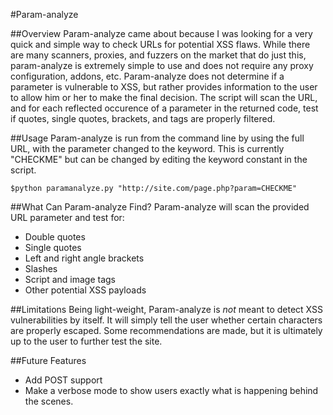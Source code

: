 #Param-analyze

##Overview
Param-analyze came about because I was looking for a very quick and simple way to check URLs for potential XSS flaws. While there are many scanners,
proxies, and fuzzers on the market that do just this, param-analyze is extremely simple to use and does not require any proxy configuration, addons,
etc. Param-analyze does not determine if a parameter is vulnerable to XSS, but rather provides information to the user to allow him or her to make
the final decision. The script will scan the URL, and for each reflected occurence of a parameter in the returned code, test if quotes, single quotes,
brackets, and tags are properly filtered.

##Usage
Param-analyze is run from the command line by using the full URL, with the parameter changed to the keyword. This is currently "CHECKME" but can be
changed by editing the keyword constant in the script.

```
$python paramanalyze.py "http://site.com/page.php?param=CHECKME"
```

##What Can Param-analyze Find?
Param-analyze will scan the provided URL parameter and test for:
* Double quotes
* Single quotes
* Left and right angle brackets
* Slashes
* Script and image tags
* Other potential XSS payloads

##Limitations
Being light-weight, Param-analyze is *not* meant to detect XSS vulnerabilities by itself. It will simply tell the user whether certain characters are properly escaped.
Some recommendations are made, but it is ultimately up to the user to further test the site.

##Future Features
* Add POST support
* Make a verbose mode to show users exactly what is happening behind the scenes.
